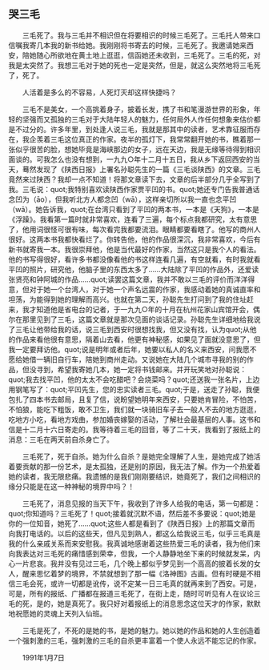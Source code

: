   

## 哭三毛

　　三毛死了。我与三毛并不相识但在将要相识的时候三毛死了。三毛托人带来口信嘱我寄几本我的新书给她。我刚刚将书寄去的时候，三毛死了。我邀请她来西安，陪她随心所欲地在黄土地上逛逛，信函她还未收到，三毛死了。三毛的死，对我是太突然了。我想三毛对于她的死也一定是突然，但是，就这么突然地将三毛死了，死了。

　　人活着是多么的不容易，人死灯灭却这样快捷吗？

　　三毛不是美女，一个高挑着身子，披着长发，携了书和笔漫游世界的形象，年轻的坚强而又孤独的三毛对于大陆年轻人的魅力，任何局外人作任何想象来估价都是不过分的。许多年里，到处逢人说三毛，我就是那其中的读者，艺术靠征服而存在，我企羡着三毛这位真正的作家。夜半的孤灯下，我常常翻开她的书，瞧着那一张似乎很苦的脸，想她毕竟是海峡那边的女子，远在天边，我是无缘等待得到相识面谈的。可我怎么也没有想到，一九九○年十二月十五日，我从乡下返回西安的当天，蓦然发现了《陕西日报》上署名孙聪先生的一篇《三毛谈陕西》的文章。三毛竟然来过陕西？我却一点不知道！将那文章读下去，文章的后半部分几乎全写到了我。三毛说：quot;我特别喜欢读陕西作家贾平凹的书。quot;她还专门告我普通话念凹为（āo），但我听北方人都念凹（wā），这样亲切所以我一直也念平凹（wā）。她告诉我，quot;在台湾只看到了平凹的两本书，一本是《天狗》，一本是《浮躁》。我看第一篇时就非常喜欢，连看了三遍，每个标点我都研究，太有意思了，他用词很怪可很有味，每次看完我都要流泪。眼睛都要看瞎了。他写的商州人很好。这两本书我都快看烂了。你转告他，他的作品很深沉，我非常喜欢，今后有新书就寄我一本。我很崇拜他，他是当代最好的作家，当然这只是我个人的看法。他的书写得很好，看许多书都没像看他的书这样连看几遍，有空就看，有时我就看平凹的照片，研究他，他脑子里的东西太多了……大陆除了平凹的作品外，还爱读张贤亮和钟阿城的作品……quot;读罢这篇文章，我并不敢以三毛的评价而洋洋得意，但对于她一个台湾人，对于她一个声名远震的作家，我感动着她的真诚直率和坦荡，为能得到她的理解而高兴。也就在第二天，孙聪先生打问到了我的住址赶来，我才知道他是省电台的记者，于一九九○年的十月在杭州花家山宾馆开会，偶尔在那里见到了三毛，这篇文章就是那次见面的谈话记录。孙聪先生详细地给我说了三毛让他带给我的话，说三毛到西安时很想找我，但又没有找，认为quot;从他的作品来看他很有意思，隔着山去看，他更有神秘感，如果见了面就没意思了，但我一定要拜访他。quot;说是明年或者后年，她要以私人的名义来西安，问我愿不愿给她借一辆旧自行车，陪她到商州走动。又说她在大陆几个城市寻我的别的作品，但没寻到，希望我寄她几本，她一定将书钱邮来。并开玩笑地对孙聪说：quot;我去找平凹，他的太太不会吃醋吧？会烧菜吗？quot;还送我一张名片，上边用钢笔写了：quot;平凹先生，您的忠实读者三毛。quot;于是，送走了孙聪，我便包扎了四本书去邮局，且复了信，说盼望她明年来西安，只要她肯冒险，不怕苦，不怕狼，能吃下粗饭，敢不卫生，我们就一块骑旧车子去一般人不去的地方逛逛，吃地方小吃，看地方戏曲，参加婚丧嫁娶的活动，了解社会最基层的人事。这书和信是十二月十六日寄走的。我等待着三毛的回音，等了二十天，我看到了报纸上的消息：三毛在两天前自杀身亡了。

　　三毛死了，死于自杀。她为什么自杀？是她完全理解了人生，是她完成了她活着要贡献的那一份艺术，是太孤独，还是别的原因，我无法了解。作为一个热爱着她的读者，我无限悲痛。我遗憾的是我们刚刚要结识，她竟死了，我们之间相识的缘分只能是在这一种神秘的境界中吗？！

　　三毛死了，消息见报的当天下午，我收到了许多人给我的电话，第一句都是：quot;你知道吗？三毛死了！quot;接着就沉默不语，然后差不多要说：quot;她是你的一位知音，她死了……quot;这些人都是看到了《陕西日报》上的那篇文章而向我打电话的。以后的这些天，但凡见到熟人，都这么给我说三毛，似乎三毛真是我的什么亲戚关系而来安慰我。我真诚地感谢着这些热爱三毛的读者，我为他们来向我表达对三毛死的痛惜感到荣幸，但我，一个人静静地坐下来的时候就发呆，内心一片悲哀。我并没有见过三毛，几个晚上都似乎梦见到一个高高的披着长发的女人，醒来思忆着梦的境界，不禁就想到了那一幅《洛神图》古画。但有时硬是不相信三毛会死，或许一切都是讹传，说不定某一日三毛真的就再来到了西安。可是，可是，所有的报纸、广播都在报道三毛死了，在街上走，随时可听见有人在议论三毛的死，是的，她是真死了。我只好对着报纸上的消息思念这位天才的作家，默默地祝愿她的灵魂上天列入仙班。

　　三毛是死了，不死的是她的书，是她的魅力。她以她的作品和她的人生创造着一个强刺激的三毛，强刺激的三毛的自杀更丰富着一个使人永远不能忘记的作家。

　　1991年1月7日